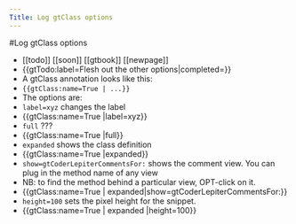 ---Title: Log gtClass options---#Log gtClass options- [[todo]] [[soon]] [[gtbook]]  [[newpage]]- {{gtTodo:label=Flesh out the other options|completed=}}- A gtClass annotation looks like this:- `{{gtClass:name=True | ...}}`- The options are:- `label=xyz` changes the label- {{gtClass:name=True |label=xyz}}- `full` ???- {{gtClass:name=True |full}}- `expanded` shows the class definition- {{gtClass:name=True |expanded}}- `show=gtCoderLepiterCommentsFor:` shows the comment view. You can plug in the method name of any view- NB: to find the method behind a particular view, OPT-click on it.- {{gtClass:name=True | expanded|show=gtCoderLepiterCommentsFor:}}- `height=100` sets the pixel height for the snippet.- {{gtClass:name=True | expanded |height=100}}